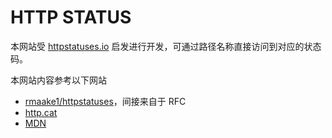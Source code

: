 # HTTP STATUS

本网站受 [httpstatuses.io](https://httpstatuses.io/) 启发进行开发，可通过路径名称直接访问到对应的状态码。

本网站内容参考以下网站

+ [rmaake1/httpstatuses](https://github.com/rmaake1/httpstatuses)，间接来自于 RFC
+ [http.cat](https://http.cat/)
+ [MDN](https://developer.mozilla.org/en-US/docs/Web/HTTP/Status)
